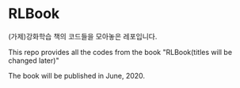 # RLBook

(가제)강화학습 책의 코드들을 모아놓은 레포입니다.

This repo provides all the codes from the book "RLBook(titles will be changed later)"

The book will be published in June, 2020.
